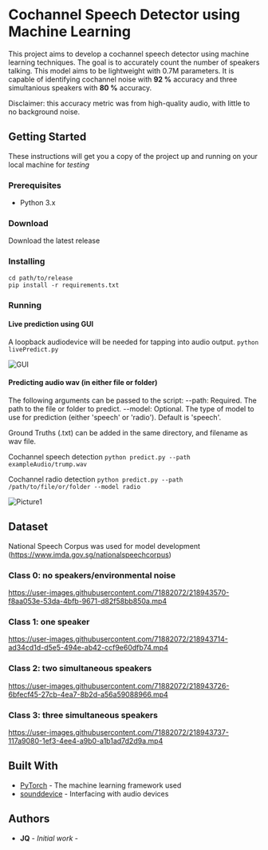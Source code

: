 # Cochannel Speech Detector using Machine Learning

This project aims to develop a cochannel speech detector using machine learning techniques. The goal is to accurately count the number of speakers talking. This model aims to be lightweight with 0.7M parameters. It is capable of identifying cochannel noise with **92 %** accuracy and three simultanious speakers with **80 %** accuracy. 

Disclaimer: this accuracy metric was from high-quality audio, with little to no background noise.

## Getting Started

These instructions will get you a copy of the project up and running on your local machine for *testing*

### Prerequisites

- Python 3.x

### Download
Download the latest release
### Installing

```
cd path/to/release
pip install -r requirements.txt
```

### Running
#### Live prediction using GUI
A loopback audiodevice will be needed for tapping into audio output.
`python livePredict.py`

![GUI](https://user-images.githubusercontent.com/71882072/218946682-e8f47490-19c4-4ef6-a7c3-7dcd9d6cfa5c.png)


#### Predicting audio wav (in either file or folder) 
The following arguments can be passed to the script:
--path: Required. The path to the file or folder to predict.
--model: Optional. The type of model to use for prediction (either 'speech' or 'radio'). Default is 'speech'.

Ground Truths (.txt) can be added in the same directory, and filename as wav file.

Cochannel speech detection
`python predict.py --path exampleAudio/trump.wav`

Cochannel radio detection
`python predict.py --path /path/to/file/or/folder --model radio`

![Picture1](https://user-images.githubusercontent.com/71882072/218946427-bedcf57b-6697-4cb8-a763-e37579ad615a.png)



## Dataset
National Speech Corpus was used for model development (https://www.imda.gov.sg/nationalspeechcorpus)
### Class 0: no speakers/environmental noise
https://user-images.githubusercontent.com/71882072/218943570-f8aa053e-53da-4bfb-9671-d82f58bb850a.mp4
### Class 1: one speaker
https://user-images.githubusercontent.com/71882072/218943714-ad34cd1d-d5e5-494e-ab42-ccf9e60dfb74.mp4
### Class 2: two simultaneous speakers
https://user-images.githubusercontent.com/71882072/218943726-6bfecf45-27cb-4ea7-8b2d-a56a59088966.mp4
### Class 3: three simultaneous speakers
https://user-images.githubusercontent.com/71882072/218943737-117a9080-1ef3-4ee4-a9b0-a1b1ad7d2d9a.mp4

## Built With

* [PyTorch](https://pytorch.org/) - The machine learning framework used
* [sounddevice](https://pypi.org/project/sounddevice/) - Interfacing with audio devices

## Authors

* **JQ** - *Initial work* -
